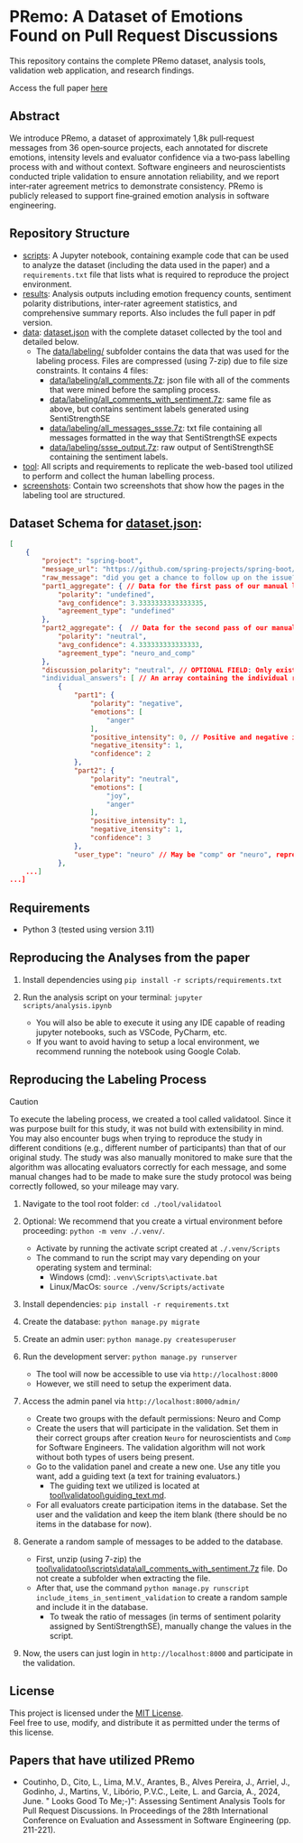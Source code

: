 # PRemo: A Dataset of Emotions Found on Pull Request Discussions

This repository contains the complete PRemo dataset, analysis tools, validation web application, and research findings.

Access the full paper [here](results/PRemo.pdf)

## Abstract

We introduce PRemo, a dataset of approximately 1,8k pull‑request messages from 36 open‑source projects, each annotated for discrete emotions, intensity levels and evaluator confidence via a two‑pass labelling process with and without context. Software engineers and neuroscientists conducted triple validation to ensure annotation reliability, and we report inter‑rater agreement metrics to demonstrate consistency. PRemo is publicly released to support fine‑grained emotion analysis in software engineering.

## Repository Structure

- [scripts](scripts): A Jupyter notebook, containing example code that can be used to analyze the dataset (including the data used in the paper) and a `requirements.txt` file that lists what is required to reproduce the project environment.
- [results](results): Analysis outputs including emotion frequency counts, sentiment polarity distributions, inter-rater agreement statistics, and comprehensive summary reports. Also includes the full paper in pdf version.
- [data](data): [dataset.json](data/dataset.json) with the complete dataset collected by the tool and detailed below.
    - The [data/labeling/](data/labeling/) subfolder contains the data that was used for the labeling process. Files are compressed (using 7-zip) due to file size constraints. It contains 4 files:
        - [data/labeling/all_comments.7z](data/labeling/all_comments.7z): json file with all of the comments that were mined before the sampling process.
        - [data/labeling/all_comments_with_sentiment.7z](data/labeling/all_comments_with_sentiment.7z): same file as above, but contains sentiment labels generated using SentiStrengthSE
        - [data/labeling/all_messages_ssse.7z](data/labeling/all_messages_ssse.7z): txt file containing all messages formatted in the way that SentiStrengthSE expects
        - [data/labeling/ssse_output.7z](data/labeling/ssse_output.7z): raw output of SentiStrengthSE containing the sentiment labels.
- [tool](tool): All scripts and requirements to replicate the web-based tool utilized to perform and collect the human labelling process.
- [screenshots](screenshots): Contain two screenshots that show how the pages in the labeling tool are structured.

## Dataset Schema for [dataset.json](data/dataset.json):

```json
[
    {
        "project": "spring-boot",
        "message_url": "https://github.com/spring-projects/spring-boot/pull/21658#issuecomment-660726475",
        "raw_message": "did you get a chance to follow up on the issue? If not, I can take a look in the next 24hrs.",
        "part1_aggregate": { // Data for the first pass of our manual labelling, where the evaluators only had the text of the message.
            "polarity": "undefined",
            "avg_confidence": 3.3333333333333335,
            "agreement_type": "undefined"
        },
        "part2_aggregate": {  // Data for the second pass of our manual labelling, where the evaluators has access to the github link for the message, that includes more contextual information.
            "polarity": "neutral",
            "avg_confidence": 4.333333333333333,
            "agreement_type": "neuro_and_comp"
        },
        "discussion_polarity": "neutral", // OPTIONAL FIELD: Only exists if this was a case of total disagreement between evaluators. This field contains the polarity decided after they discussed the message.
        "individual_answers": [ // An array containing the individual response from each evaluator.
            {
                "part1": {
                    "polarity": "negative",
                    "emotions": [
                        "anger"
                    ],
                    "positive_intensity": 0, // Positive and negative intensities are separate, and the aggregate sentiment polarity is calculated based on this value.
                    "negative_itensity": 1,
                    "confidence": 2
                },
                "part2": {
                    "polarity": "neutral",
                    "emotions": [
                        "joy",
                        "anger"
                    ],
                    "positive_intensity": 1,
                    "negative_itensity": 1,
                    "confidence": 3
                },
                "user_type": "neuro" // May be "comp" or "neuro", representing a software engineer or a neuroscience student.
            },
    ...]
...]
```

## Requirements

- Python 3 (tested using version 3.11)

## Reproducing the Analyses from the paper

1. Install dependencies using `pip install -r scripts/requirements.txt`

2. Run the analysis script on your terminal: `jupyter scripts/analysis.ipynb`
    -  You will also be able to execute it using any IDE capable of reading jupyter notebooks, such as VSCode, PyCharm, etc.
    -  If you want to avoid having to setup a local environment, we recommend running the notebook using Google Colab.

## Reproducing the Labeling Process

> [!CAUTION]
> To execute the labeling process, we created a tool called validatool. Since it was purpose built for this study, it was not build with extensibility in mind.
> You may also encounter bugs when trying to reproduce the study in different conditions (e.g., different number of participants) than that of our original study.
> The study was also manually monitored to make sure that the algorithm was allocating evaluators correctly for each message, and some manual changes had to be made to make sure the study protocol was being correctly followed, so your mileage may vary.

1. Navigate to the tool root folder: `cd ./tool/validatool`

2. Optional: We recommend that you create a virtual environment before proceeding: `python -m venv ./.venv/`. 
    - Activate by running the activate script created at `./.venv/Scripts`
    - The command to run the script may vary depending on your operating system and terminal:
        - Windows (cmd): `.venv\Scripts\activate.bat`
        - Linux/MacOs: `source ./venv/Scripts/activate`

3. Install dependencies: `pip install -r requirements.txt`

4. Create the database: `python manage.py migrate`

5. Create an admin user: `python manage.py createsuperuser`

6. Run the development server: `python manage.py runserver`
    - The tool will now be accessible to use via `http://localhost:8000`
    - However, we still need to setup the experiment data.

7.  Access the admin panel via `http://localhost:8000/admin/`
    - Create two groups with the default permissions: Neuro and Comp
    - Create the users that will participate in the validation. Set them in their correct groups after creation `Neuro` for neuroscientists and `Comp` for Software Engineers. The validation algorithm will not work without both types of users being present.
    - Go to the validation panel and create a new one. Use any title you want, add a guiding text (a text for training evaluators.)
        - The guiding text we utilized is located at [tool\validatool\guiding_text.md](tool\validatool\guiding_text.md).
    - For all evaluators create participation items in the database. Set the user and the validation and keep the item blank (there should be no items in the database for now).

8. Generate a random sample of messages to be added to the database.
    - First, unzip (using 7-zip) the [tool\validatool\scripts\data\all_comments_with_sentiment.7z](tool\validatool\scripts\data\all_comments_with_sentiment.7z) file. Do not create a subfolder when extracting the file.
    - After that, use the command `python manage.py runscript include_items_in_sentiment_validation` to create a random sample and include it in the database.
        - To tweak the ratio of messages (in terms of sentiment polarity assigned by SentiStrengthSE), manually change the values in the script.

9. Now, the users can just login in `http://localhost:8000` and participate in the validation.

## License

This project is licensed under the [MIT License](https://opensource.org/licenses/MIT).  
Feel free to use, modify, and distribute it as permitted under the terms of this license.

## Papers that have utilized PRemo

- Coutinho, D., Cito, L., Lima, M.V., Arantes, B., Alves Pereira, J., Arriel, J., Godinho, J., Martins, V., Libório, P.V.C., Leite, L. and Garcia, A., 2024, June. " Looks Good To Me;-)": Assessing Sentiment Analysis Tools for Pull Request Discussions. In Proceedings of the 28th International Conference on Evaluation and Assessment in Software Engineering (pp. 211-221).